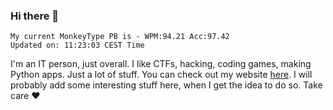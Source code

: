 ### Hi there 👋
<!-- PB START -->
```
My current MonkeyType PB is - WPM:94.21 Acc:97.42
Updated on: 11:23:03 CEST Time
```
<!-- PB END -->
I'm an IT person, just overall. I like CTFs, hacking, coding games, making Python apps. Just a lot of stuff.
You can check out my website [here](https://skill3472.github.io/).
I will probably add some interesting stuff here, when I get the idea to do so. Take care ❤️
